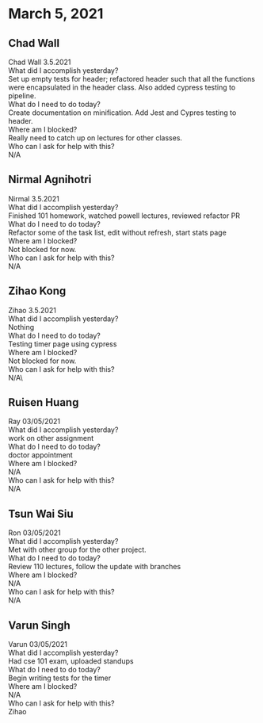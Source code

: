 # March 5, 2021

## Chad Wall 
Chad Wall 3.5.2021\
What did I accomplish yesterday?\
Set up empty tests for header; refactored header such that all the functions were encapsulated in the header class. Also added cypress testing to pipeline.\
What do I need to do today?\
Create documentation on minification. Add Jest and Cypres testing to header.\
Where am I blocked?\
Really need to catch up on lectures for other classes.\
Who can I ask for help with this?\
N/A

## Nirmal Agnihotri
Nirmal 3.5.2021\
What did I accomplish yesterday?\
Finished 101 homework, watched powell lectures, reviewed refactor PR\
What do I need to do today?\
Refactor some of the task list, edit without refresh, start stats page\
Where am I blocked?\
Not blocked for now.\
Who can I ask for help with this?\
N/A

## Zihao Kong
Zihao 3.5.2021\
What did I accomplish yesterday?\
Nothing\
What do I need to do today?\
Testing timer page using cypress\
Where am I blocked?\
Not blocked for now.\
Who can I ask for help with this?\
N/A\

## Ruisen Huang
Ray 03/05/2021\
 What did I accomplish yesterday?\
work on other assignment\
 What do I need to do today?\
doctor appointment\
 Where am I blocked?\
N/A\
 Who can I ask for help with this?\
N/A

## Tsun Wai Siu
Ron 03/05/2021\
  What did I accomplish yesterday?\
Met with other group for the other project.\
  What do I need to do today?\
Review 110 lectures, follow the update with branches\
   Where am I blocked?\
N/A\
   Who can I ask for help with this?\
N/A

## Varun Singh
Varun 03/05/2021\
  What did I accomplish yesterday?\
Had cse 101 exam, uploaded standups\
  What do I need to do today?\
Begin writing tests for the timer\
   Where am I blocked?\
N/A\
   Who can I ask for help with this?\
Zihao
